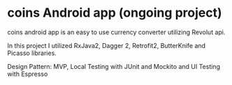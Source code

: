 # coins Android app (ongoing project)
coins android app is an easy to use currency converter utilizing Revolut api.

In this project I utilized RxJava2, Dagger 2, Retrofit2, ButterKnife and Picasso libraries.

Design Pattern: MVP, Local Testing with JUnit and Mockito and UI Testing with Espresso
